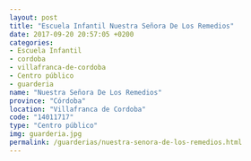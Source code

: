 ```yaml
---
layout: post
title: "Escuela Infantil Nuestra Señora De Los Remedios"
date: 2017-09-20 20:57:05 +0200
categories:
- Escuela Infantil
- cordoba
- villafranca-de-cordoba
- Centro público
- guarderia
name: "Nuestra Señora De Los Remedios"
province: "Córdoba"
location: "Villafranca de Cordoba"
code: "14011717"
type: "Centro público"
img: guarderia.jpg
permalink: /guarderias/nuestra-senora-de-los-remedios.html
---
```

